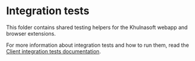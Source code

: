 # Integration tests

This folder contains shared testing helpers for the Khulnasoft webapp and browser extensions.

For more information about integration tests and how to run them, read the [Client integration tests documentation](https://docs-legacy.sourcegraph.com/dev/how-to/testing#client-integration-tests).

